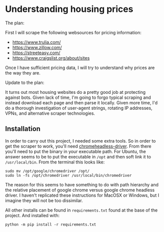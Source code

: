 # Understanding housing prices

The plan:

First I will scrape the following websources for pricing information:

* https://www.trulia.com/
* https://www.zillow.com/
* https://streeteasy.com/
* https://www.craigslist.org/about/sites

Once I have sufficient pricing data, I will try to understand why prices are the way they are.

Update to the plan:

It turns out most housing websites do a pretty good job at protecting against bots.  Given lack of time, I'm going to forgo typical scraping and instead download each page and then parse it locally.  Given more time, I'd do a thorough investigation of user-agent strings, rotating IP addresses, VPNs, and alternative scraper technologies.

## Installation

In order to carry out this project, I needed some extra tools.  So in order to get the scraper to work, you'll need [chromeheadless-driver](https://sites.google.com/a/chromium.org/chromedriver/downloads).  From there you'll need to put the binary in your executable path.  For Ubuntu, the answer seems to be to put the executable in `/opt` and then soft link it to `/usr/local/bin`.  From the terminal this looks like:

```
sudo mv /opt/google/chromedriver /opt/
sudo ln -fs /opt/chromedriver /usr/local/bin/chromedriver
```

The reason for this seems to have something to do with path hierarchy and the relative placement of google chrome versus google chrome headless driver.  I haven't replicated these instructions for MacOSX or Windows, but I imagine they will not be too dissimilar.

All other installs can be found in `requirements.txt` found at the base of the project.  And installed with:

`python -m pip install -r requirements.txt`




